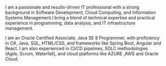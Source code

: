 I am a passionate and results-driven IT professional with a strong background in Software Development, Cloud Computing, and Information Systems Management.I bring a blend of technical expertise and practical experience in programming, data analysis, and IT infrastructure management.

I am an Oracle Certified Associate, Java SE 8 Programmer, with proficiency in C#, Java, SQL, HTML/CSS, and frameworks like Spring Boot, Angular and React. I am also experienced in CI/CD pipelines, SDLC methodologies (Agile, Scrum, Waterfall), and cloud platforms like AZURE ,AWS and Oracle Cloud.
